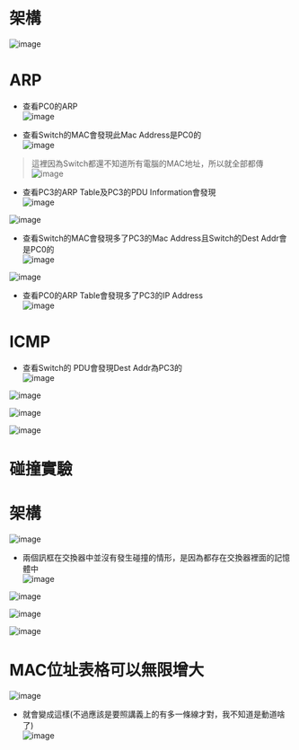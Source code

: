 架構
===
![image](https://github.com/Henryliu880922/Cisco/blob/main/pic/%E5%8D%80%E5%9F%9F%E7%B6%B2%E8%B7%AF%E5%82%B3%E8%BC%B8%E5%8E%9F%E7%90%86/%E6%9E%B6%E6%A7%8B.jpg)  

# ARP
* 查看PC0的ARP  
![image](https://github.com/Henryliu880922/Cisco/blob/main/pic/%E5%8D%80%E5%9F%9F%E7%B6%B2%E8%B7%AF%E5%82%B3%E8%BC%B8%E5%8E%9F%E7%90%86/PC0%20PDU%20Outbound.jpg)  

* 查看Switch的MAC會發現此Mac Address是PC0的  
![image](https://github.com/Henryliu880922/Cisco/blob/main/pic/%E5%8D%80%E5%9F%9F%E7%B6%B2%E8%B7%AF%E5%82%B3%E8%BC%B8%E5%8E%9F%E7%90%86/Switch0%20MAC%20Table.jpg)  

>這裡因為Switch都還不知道所有電腦的MAC地址，所以就全部都傳  
![image](https://github.com/Henryliu880922/Cisco/blob/main/pic/%E5%8D%80%E5%9F%9F%E7%B6%B2%E8%B7%AF%E5%82%B3%E8%BC%B8%E5%8E%9F%E7%90%86/%E5%9B%A0%E7%82%BA%E6%89%BE%E4%B8%8D%E5%88%B0%E5%B0%8D%E6%87%89%E7%9A%84MAC%20%E5%89%87%E5%85%A8%E9%83%A8%E7%9A%84%E6%8E%A5%E9%9B%BB%E8%85%A6%E7%9A%84Port%E9%83%BD%E9%80%81%E4%B8%80%E4%BB%BD%E8%B3%87%E6%96%99.jpg)  

* 查看PC3的ARP Table及PC3的PDU Information會發現  
![image](https://github.com/Henryliu880922/Cisco/blob/main/pic/%E5%8D%80%E5%9F%9F%E7%B6%B2%E8%B7%AF%E5%82%B3%E8%BC%B8%E5%8E%9F%E7%90%86/PC3%20ARP%20Table.jpg)  

![image](https://github.com/Henryliu880922/Cisco/blob/main/pic/%E5%8D%80%E5%9F%9F%E7%B6%B2%E8%B7%AF%E5%82%B3%E8%BC%B8%E5%8E%9F%E7%90%86/PC3%20PDU%20Outbound.jpg)  

* 查看Switch的MAC會發現多了PC3的Mac Address且Switch的Dest Addr會是PC0的  
![image](https://github.com/Henryliu880922/Cisco/blob/main/pic/%E5%8D%80%E5%9F%9F%E7%B6%B2%E8%B7%AF%E5%82%B3%E8%BC%B8%E5%8E%9F%E7%90%86/Switch0%20MAC%20Table%20PC0%26PC3.jpg)  

![image](https://github.com/Henryliu880922/Cisco/blob/main/pic/%E5%8D%80%E5%9F%9F%E7%B6%B2%E8%B7%AF%E5%82%B3%E8%BC%B8%E5%8E%9F%E7%90%86/Switch0%20PDU%20Outbound.jpg)  

* 查看PC0的ARP Table會發現多了PC3的IP Address  
![image](https://github.com/Henryliu880922/Cisco/blob/main/pic/%E5%8D%80%E5%9F%9F%E7%B6%B2%E8%B7%AF%E5%82%B3%E8%BC%B8%E5%8E%9F%E7%90%86/PC0%20ARP%20Table.jpg)  

# ICMP

* 查看Switch的 PDU會發現Dest Addr為PC3的  
![image](https://github.com/Henryliu880922/Cisco/blob/main/pic/%E5%8D%80%E5%9F%9F%E7%B6%B2%E8%B7%AF%E5%82%B3%E8%BC%B8%E5%8E%9F%E7%90%86/Switch0%20PDU%20Outbound%20ICMP.jpg)  

![image](https://github.com/Henryliu880922/Cisco/blob/main/pic/%E5%8D%80%E5%9F%9F%E7%B6%B2%E8%B7%AF%E5%82%B3%E8%BC%B8%E5%8E%9F%E7%90%86/Switch0%20MAC%20Table%20ICMP.jpg)  

![image](https://github.com/Henryliu880922/Cisco/blob/main/pic/%E5%8D%80%E5%9F%9F%E7%B6%B2%E8%B7%AF%E5%82%B3%E8%BC%B8%E5%8E%9F%E7%90%86/PC0%20ARP%20Table.jpg)  

![image](https://github.com/Henryliu880922/Cisco/blob/main/pic/%E5%8D%80%E5%9F%9F%E7%B6%B2%E8%B7%AF%E5%82%B3%E8%BC%B8%E5%8E%9F%E7%90%86/PC3%20ARP%20Table.jpg)  

# 碰撞實驗

架構
===
![image](https://github.com/Henryliu880922/Cisco/blob/main/pic/%E5%8D%80%E5%9F%9F%E7%B6%B2%E8%B7%AF%E5%82%B3%E8%BC%B8%E5%8E%9F%E7%90%86/%E7%A2%B0%E6%92%9E%E5%AF%A6%E9%A9%97%E6%9E%B6%E6%A7%8B.jpg)  

* 兩個訊框在交換器中並沒有發生碰撞的情形，是因為都存在交換器裡面的記憶體中  
![image](https://github.com/Henryliu880922/Cisco/blob/main/pic/%E5%8D%80%E5%9F%9F%E7%B6%B2%E8%B7%AF%E5%82%B3%E8%BC%B8%E5%8E%9F%E7%90%86/%E5%B0%81%E5%8C%85%E5%90%8C%E6%99%82%E5%82%B3%E9%80%81.jpg)  

![image](https://github.com/Henryliu880922/Cisco/blob/main/pic/%E5%8D%80%E5%9F%9F%E7%B6%B2%E8%B7%AF%E5%82%B3%E8%BC%B8%E5%8E%9F%E7%90%86/Switch0%20PDU%20Outbound%20ICMP.jpg)  

![image](https://github.com/Henryliu880922/Cisco/blob/main/pic/%E5%8D%80%E5%9F%9F%E7%B6%B2%E8%B7%AF%E5%82%B3%E8%BC%B8%E5%8E%9F%E7%90%86/PC1%20to%20PC2%20Switch%20PDU%20Outbound.jpg)  

![image](https://github.com/Henryliu880922/Cisco/blob/main/pic/%E5%8D%80%E5%9F%9F%E7%B6%B2%E8%B7%AF%E5%82%B3%E8%BC%B8%E5%8E%9F%E7%90%86/%E5%B0%81%E5%8C%85%E7%AD%89%E5%BE%85%E5%82%B3%E9%80%81.jpg)  

# MAC位址表格可以無限增大

![image](https://github.com/Henryliu880922/Cisco/blob/main/pic/%E5%8D%80%E5%9F%9F%E7%B6%B2%E8%B7%AF%E5%82%B3%E8%BC%B8%E5%8E%9F%E7%90%86/%E7%A2%B0%E6%92%9E%E5%AF%A6%E9%A9%97%20Switch0%20MAC%20Table.jpg)  

* 就會變成這樣(不過應該是要照講義上的有多一條線才對，我不知道是動道啥了)  
![image](https://github.com/Henryliu880922/Cisco/blob/main/pic/%E5%8D%80%E5%9F%9F%E7%B6%B2%E8%B7%AF%E5%82%B3%E8%BC%B8%E5%8E%9F%E7%90%86/Switch%20Mac%20Table.jpg)  